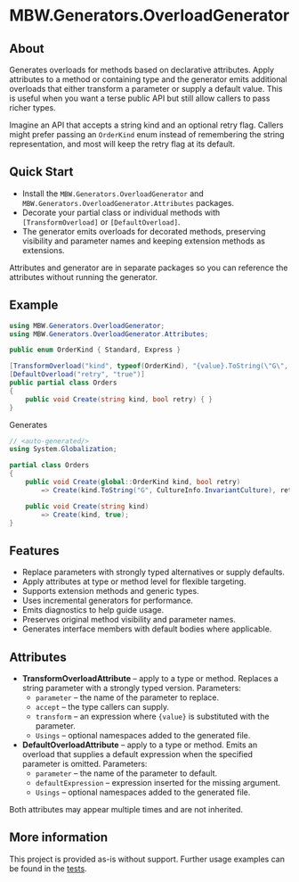# MBW.Generators.OverloadGenerator

## About
Generates overloads for methods based on declarative attributes. Apply attributes to a method or containing type and the generator emits additional overloads that either transform a parameter or supply a default value. This is useful when you want a terse public API but still allow callers to pass richer types.

Imagine an API that accepts a string kind and an optional retry flag. Callers might prefer passing an `OrderKind` enum instead of remembering the string representation, and most will keep the retry flag at its default.

## Quick Start
- Install the `MBW.Generators.OverloadGenerator` and `MBW.Generators.OverloadGenerator.Attributes` packages.
- Decorate your partial class or individual methods with `[TransformOverload]` or `[DefaultOverload]`.
- The generator emits overloads for decorated methods, preserving visibility and parameter names and keeping extension methods as extensions.

Attributes and generator are in separate packages so you can reference the attributes without running the generator.

## Example
```csharp
using MBW.Generators.OverloadGenerator;
using MBW.Generators.OverloadGenerator.Attributes;

public enum OrderKind { Standard, Express }

[TransformOverload("kind", typeof(OrderKind), "{value}.ToString(\"G\", CultureInfo.InvariantCulture)", Usings = new[] { "System.Globalization" })]
[DefaultOverload("retry", "true")]
public partial class Orders
{
    public void Create(string kind, bool retry) { }
}
```
Generates
```csharp
// <auto-generated/>
using System.Globalization;

partial class Orders
{
    public void Create(global::OrderKind kind, bool retry)
        => Create(kind.ToString("G", CultureInfo.InvariantCulture), retry);

    public void Create(string kind)
        => Create(kind, true);
}
```

## Features
- Replace parameters with strongly typed alternatives or supply defaults.
- Apply attributes at type or method level for flexible targeting.
- Supports extension methods and generic types.
- Uses incremental generators for performance.
- Emits diagnostics to help guide usage.
- Preserves original method visibility and parameter names.
- Generates interface members with default bodies where applicable.

## Attributes
- **TransformOverloadAttribute** – apply to a type or method. Replaces a string parameter with a strongly typed version. Parameters:
  - `parameter` – the name of the parameter to replace.
  - `accept` – the type callers can supply.
  - `transform` – an expression where `{value}` is substituted with the parameter.
  - `Usings` – optional namespaces added to the generated file.
- **DefaultOverloadAttribute** – apply to a type or method. Emits an overload that supplies a default expression when the specified parameter is omitted. Parameters:
  - `parameter` – the name of the parameter to default.
  - `defaultExpression` – expression inserted for the missing argument.
  - `Usings` – optional namespaces added to the generated file.

Both attributes may appear multiple times and are not inherited.

## More information
This project is provided as-is without support. Further usage examples can be found in the [tests](../MBW.Generators.OverloadGenerator.Tests).

